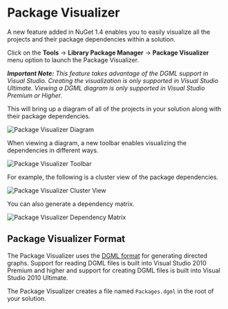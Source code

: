﻿# Package Visualizer

A new feature added in NuGet 1.4 enables you to easily visualize all the projects and their 
package dependencies within a solution.

Click on the **Tools** -> **Library Package Manager** -> **Package Visualizer** menu option to launch 
the Package Visualizer.

_**Important Note:** This feature takes advantage of the DGML support in Visual Studio. Creating the visualization is only 
supported in Visual Studio Ultimate. Viewing a DGML diagram is only supported in Visual Studio Premium or Higher._

This will bring up a diagram of all of the projects in your solution along with their package dependencies.

![Package Visualizer Diagram](/images/consume/package-visualizer.png)

When viewing a diagram, a new toolbar enables visualizing the dependencies in different ways.

![Package Visualizer Toolbar](/images/consume/package-visualizer-toolbar.png)

For example, the following is a cluster view of the package dependencies.

![Package Visualizer Cluster View](/images/consume/package-visualizer-cluster.png)

You can also generate a dependency matrix.

![Package Visualizer Dependency Matrix](/images/consume/package-visualizer-matrix.png)

## Package Visualizer Format
The Package Visualizer uses the [DGML format](http://en.wikipedia.org/wiki/DGML) for 
generating directed graphs. Support for reading DGML files is built into Visual Studio 
2010 Premium and higher and support for creating DGML files is built into Visual Studio 2010 Ultimate.

The Package Visualizer creates a file named `Packages.dgml` in the root of your 
solution.